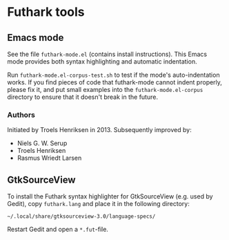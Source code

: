 Futhark tools
=============

Emacs mode
----------

See the file `futhark-mode.el` (contains install instructions).  This
Emacs mode provides both syntax highlighting and automatic indentation.

Run `futhark-mode.el-corpus-test.sh` to test if the mode's
auto-indentation works.  If you find pieces of code that futhark-mode
cannot indent properly, please fix it, and put small examples into the
`futhark-mode.el-corpus` directory to ensure that it doesn't break in
the future.

### Authors

Initiated by Troels Henriksen in 2013.  Subsequently improved by:

  + Niels G. W. Serup
  + Troels Henriksen
  + Rasmus Wriedt Larsen


GtkSourceView
-------------

To install the Futhark syntax highlighter for GtkSourceView (e.g. used by
Gedit), copy `futhark.lang` and place it in the following directory:

    ~/.local/share/gtksourceview-3.0/language-specs/

Restart Gedit and open a `*.fut`-file.
